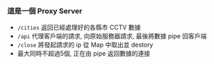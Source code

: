 ### 這是一個 Proxy Server

- ```/cities``` 返回已經處理好的各縣市 CCTV 數據   
- ```/api``` 代理客戶端的請求, 向原始服務器請求, 最後將數據 pipe 回客戶端
- ```/close``` 將發起請求的 ip 從 Map 中取出並 destory
- 最大同時不超過5個, 正在由 pipe 返回數據的連接 